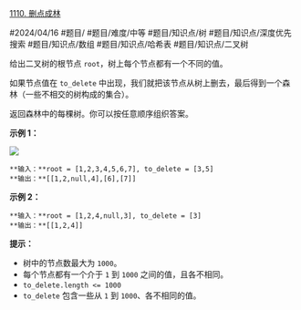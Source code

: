 [1110. 删点成林](https://leetcode.cn/problems/delete-nodes-and-return-forest/)

#2024/04/16 #题目/ #题目/难度/中等 #题目/知识点/树 #题目/知识点/深度优先搜索 #题目/知识点/数组 #题目/知识点/哈希表 #题目/知识点/二叉树 

给出二叉树的根节点 `root`，树上每个节点都有一个不同的值。

如果节点值在 `to_delete` 中出现，我们就把该节点从树上删去，最后得到一个森林（一些不相交的树构成的集合）。

返回森林中的每棵树。你可以按任意顺序组织答案。

**示例 1：**

**![](https://assets.leetcode-cn.com/aliyun-lc-upload/uploads/2019/07/05/screen-shot-2019-07-01-at-53836-pm.png)**
```
**输入：**root = [1,2,3,4,5,6,7], to_delete = [3,5]
**输出：**[[1,2,null,4],[6],[7]]
```

**示例 2：**
```
**输入：**root = [1,2,4,null,3], to_delete = [3]
**输出：**[[1,2,4]]
```

**提示：**

- 树中的节点数最大为 `1000`。
- 每个节点都有一个介于 `1` 到 `1000` 之间的值，且各不相同。
- `to_delete.length <= 1000`
- `to_delete` 包含一些从 `1` 到 `1000`、各不相同的值。